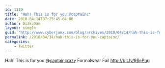 ```yaml
---
id: 1119
title: "Hah! This is for you @captainc"
date: 2010-04-14T07:25:45-04:00
author: DizkoDan
layout: single
guid: 'http://www.cyberjunx.com/blog/archives/2010/04/14/hah-this-is-for-you-captainc/'
permalink: /2010/04/14/hah-this-is-for-you-captainc/
categories:
    - Twitter
---
```


Hah! This is for you @[captaincrazy](http://twitter.com/captaincrazy) Formalwear Fail <http://bit.ly/9SePng>